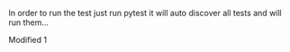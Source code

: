 In order to run the test just run pytest
it will auto discover all tests and will run them...

Modified 1
